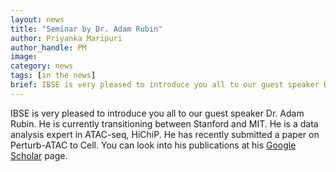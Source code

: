 ```yaml
---
layout: news
title: "Seminar by Dr. Adam Rubin"
author: Priyanka Maripuri
author_handle: PM
image: 
category: news
tags: [in the news]
brief: IBSE is very pleased to introduce you all to our guest speaker Dr. Adam Rubin. 
---
```


IBSE is very pleased to introduce you all to our guest speaker Dr. Adam Rubin. He is currently transitioning between Stanford and MIT. He is a data analysis expert in ATAC-seq, HiChiP. He has recently submitted a paper on Perturb-ATAC to Cell. You can look into his publications at his [Google Scholar](https://scholar.google.com/citations?hl=en&user=RrZUVIwAAAAJ&view_op=list_works&sortby=pubdate) page.
